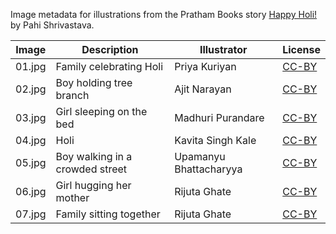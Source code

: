 Image metadata for illustrations from the Pratham Books story [Happy Holi!](https://storyweaver.org.in/stories/5422-happy-holi) by Pahi Shrivastava.

Image | Description | Illustrator | License
----- | ----------- | ----------- | -------
01.jpg | Family celebrating Holi | Priya Kuriyan | [CC-BY](https://creativecommons.org/licenses/by/4.0/)
02.jpg | Boy holding tree branch | Ajit Narayan | [CC-BY](https://creativecommons.org/licenses/by/4.0/)
03.jpg | Girl sleeping on the bed | Madhuri Purandare | [CC-BY](https://creativecommons.org/licenses/by/4.0/)
04.jpg | Holi | Kavita Singh Kale | [CC-BY](https://creativecommons.org/licenses/by/4.0/)
05.jpg | Boy walking in a crowded street | Upamanyu Bhattacharyya | [CC-BY](https://creativecommons.org/licenses/by/4.0/)
06.jpg | Girl hugging her mother | Rijuta Ghate | [CC-BY](https://creativecommons.org/licenses/by/4.0/)
07.jpg | Family sitting together | Rijuta Ghate | [CC-BY](https://creativecommons.org/licenses/by/4.0/)